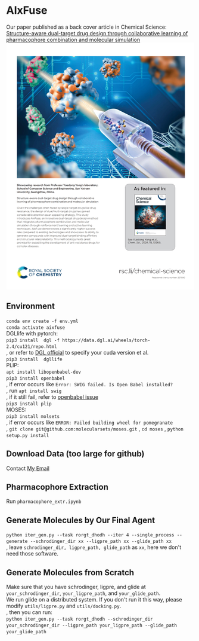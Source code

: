 # AIxFuse
Our paper published as a back cover article in Chemical Science:    
[Structure-aware dual-target drug design through collaborative learning of pharmacophore combination and molecular simulation](https://doi.org/10.1039/D4SC00094C)
![Cover](cover.jpg)
## Environment
`conda env create -f env.yml`   
`conda activate aixfuse`    
DGLlife with pytorch:    
`pip3 install  dgl -f https://data.dgl.ai/wheels/torch-2.4/cu121/repo.html`    
, or refer to [DGL official](https://www.dgl.ai/pages/start.html) to specify your cuda version et al.   
`pip3 install  dgllife`   
PLIP:   
`apt install libopenbabel-dev`    
`pip3 install openbabel`    
, if error occurs like `Error: SWIG failed. Is Open Babel installed?`    
, run `apt install swig`    
, if it still fail, refer to [openbabel issue](https://github.com/openbabel/openbabel/issues/2408)   
`pip3 install plip`    
MOSES:   
`pip3 install molsets`     
, if error occurs like `ERROR: Failed building wheel for pomegranate`    
, `git clone git@github.com:molecularsets/moses.git`
, `cd moses`
, `python setup.py install`
## Download Data (too large for github)
Contact [My Email](chensh88@mail2.sysu.edu.cn)
## Pharmacophore Extraction
Run `pharmacophore_extr.ipynb`
## Generate Molecules by Our Final Agent
`python iter_gen.py --task rorgt_dhodh --iter 4 --single_process --generate --schrodinger_dir xx --ligpre_path xx --glide_path xx`   
, leave `schrodinger_dir, ligpre_path, glide_path` as `xx`, here we don't need those software. 
## Generate Molecules from Scratch
Make sure that you have schrodinger, ligpre, and glide at `your_schrodinger_dir`, `your_ligpre_path`, and `your_glide_path`.   
We run glide on a distributed system. If you don't run it this way, please modify `utils/ligpre.py` and `utils/docking.py`.   
, then you can run:   
`python iter_gen.py --task rorgt_dhodh --schrodinger_dir your_schrodinger_dir --ligpre_path your_ligpre_path --glide_path your_glide_path`   
